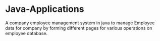 # Java-Applications

A company employee management system in java to manage Employee data for company by forming different pages for various operations on employee database.
